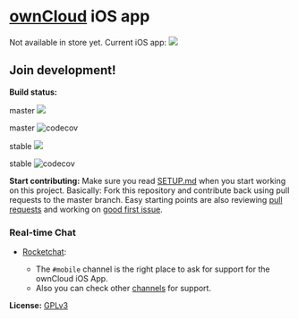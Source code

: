 # [ownCloud](https://owncloud.org) iOS app

Not available in store yet. Current iOS app:
[![](https://owncloud.org/wp-content/themes/owncloudorgnew/assets/img/clients/buttons/appstore.png)](https://itunes.apple.com/app/owncloud/id543672169)


## Join development!

**Build status:**

master ![](https://app.bitrise.io/app/c48bddff715d0664/status.svg?token=7Tmh463L-GLGS9MN5yZ0jA&branch=master)

master ![codecov](https://codecov.io/gh/owncloud/ios-app/branch/master/graph/badge.svg)

stable ![](https://app.bitrise.io/app/c48bddff715d0664/status.svg?token=7Tmh463L-GLGS9MN5yZ0jA&branch=stable)

stable ![codecov](https://codecov.io/gh/owncloud/ios-app/branch/stable/graph/badge.svg)



**Start contributing:** Make sure you read [SETUP.md](https://github.com/owncloud/ios-app/blob/master/SETUP.md) when you start working on this project. Basically: Fork this repository and contribute back using pull requests to the master branch.
Easy starting points are also reviewing [pull requests](https://github.com/owncloud/ios-app/pulls) and working on [good first issue](https://github.com/owncloud/ios-app/labels/good%20first%20issue).

### Real-time Chat

* [Rocketchat](https://talk.owncloud.com):
  
  * The `#mobile` channel is the right place to ask for support for the ownCloud iOS App.
  * Also you can check other [channels](https://talk.owncloud.com/directory) for support.

**License:** [GPLv3](https://github.com/owncloud/ios-app/LICENSE)

